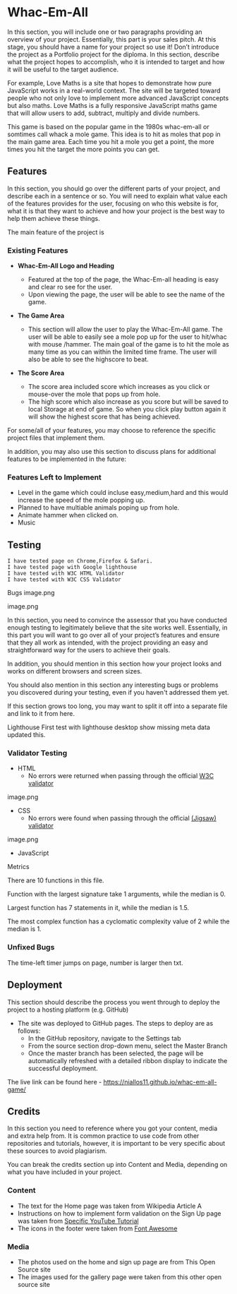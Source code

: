 # Whac-Em-All

In this section, you will include one or two paragraphs providing an overview of your project. Essentially, this part is your sales pitch. At this stage, you should have a name for your project so use it! Don’t introduce the project as a Portfolio project for the diploma. In this section, describe what the project hopes to accomplish, who it is intended to target and how it will be useful to the target audience.

For example, Love Maths is a site that hopes to demonstrate how pure JavaScript works in a real-world context. The site will be targeted toward people who not only love to implement more advanced JavaScript concepts but also maths. Love Maths is a fully responsive JavaScript maths game that will allow users to add, subtract, multiply and divide numbers.

This game is based on the popular game in the 1980s whac-em-all or somtimes call whack a mole game. This idea is to hit as  moles that pop in the main game area.
Each time you hit a mole you get a point, the more times you hit the target the more points you can get.


## Features

In this section, you should go over the different parts of your project, and describe each in a sentence or so. You will need to explain what value each of the features provides for the user, focusing on who this website is for, what it is that they want to achieve and how your project is the best way to help them achieve these things.

The main feature of the project is

### Existing Features

- __Whac-Em-All Logo and Heading__

  - Featured at the top of the page, the Whac-Em-all heading is easy and clear ro see for the user.
  - Upon viewing the page, the user will be able to see the name of the game.


- __The Game Area__

  - This section will allow the user to play the Whac-Em-All game. The user will be able to easily see a mole pop up for the user to hit/whac with mouse /hammer. The main goal of the game is to hit the mole as many time as you can within the limited time frame. The user will also be able to see the highscore to beat.


- __The Score Area__

  - The score area included score which increases as you click or mouse-over the mole that pops up from hole.
  - The high score which also increase as you score but will be saved to local Storage at end of game. So when you click play button again it will show the highest score that has being achieved.

For some/all of your features, you may choose to reference the specific project files that implement them.

In addition, you may also use this section to discuss plans for additional features to be implemented in the future:

### Features Left to Implement

- Level in the game which could incluse easy,medium,hard and this would increase the speed of the mole popping up.
- Planned to have multiable animals poping up from hole.
- Animate hammer when clicked on.
- Music

## Testing

    I have tested page on Chrome,Firefox & Safari.
    I have tested page with Google lighthouse
    I have tested with W3C HTML Validator
    I have tested with W3C CSS Validator

Bugs
image.png

image.png

In this section, you need to convince the assessor that you have conducted enough testing to legitimately believe that the site works well. Essentially, in this part you will want to go over all of your project’s features and ensure that they all work as intended, with the project providing an easy and straightforward way for the users to achieve their goals.

In addition, you should mention in this section how your project looks and works on different browsers and screen sizes.

You should also mention in this section any interesting bugs or problems you discovered during your testing, even if you haven't addressed them yet.

If this section grows too long, you may want to split it off into a separate file and link to it from here.

Lighthouse
First test with lighthouse desktop show missing meta data updated this.

### Validator Testing

- HTML
    - No errors were returned when passing through the official [W3C validator](https://validator.w3.org/nu/?doc=https%3A%2F%2Fcode-institute-org.github.io%2Flove-maths%2F)

image.png

- CSS
    - No errors were found when passing through the official [(Jigsaw) validator](https://jigsaw.w3.org/css-validator/validator?uri=https%3A%2F%2Fvalidator.w3.org%2Fnu%2F%3Fdoc%3Dhttps%253A%252F%252Fcode-institute-org.github.io%252Flove-maths%252F&profile=css3svg&usermedium=all&warning=1&vextwarning=&lang=en)

image.png

- JavaScript

Metrics

There are 10 functions in this file.

Function with the largest signature take 1 arguments, while the median is 0.

Largest function has 7 statements in it, while the median is 1.5.

The most complex function has a cyclomatic complexity value of 2 while the median is 1.

### Unfixed Bugs

The time-left timer jumps on page, number is larger then txt.


## Deployment

This section should describe the process you went through to deploy the project to a hosting platform (e.g. GitHub)

- The site was deployed to GitHub pages. The steps to deploy are as follows:
  - In the GitHub repository, navigate to the Settings tab
  - From the source section drop-down menu, select the Master Branch
  - Once the master branch has been selected, the page will be automatically refreshed with a detailed ribbon display to indicate the successful deployment.

The live link can be found here - https://niallos11.github.io/whac-em-all-game/


## Credits

In this section you need to reference where you got your content, media and extra help from. It is common practice to use code from other repositories and tutorials, however, it is important to be very specific about these sources to avoid plagiarism.

You can break the credits section up into Content and Media, depending on what you have included in your project.


### Content

- The text for the Home page was taken from Wikipedia Article A
- Instructions on how to implement form validation on the Sign Up page was taken from [Specific YouTube Tutorial](https://www.youtube.com/)
- The icons in the footer were taken from [Font Awesome](https://fontawesome.com/)

### Media

- The photos used on the home and sign up page are from This Open Source site
- The images used for the gallery page were taken from this other open source site











